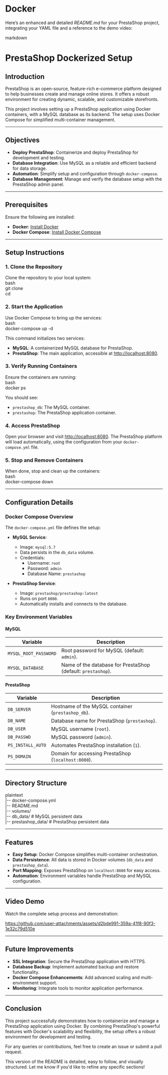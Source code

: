 # Docker
Here’s an enhanced and detailed *README.md* for your PrestaShop project, integrating your YAML file and a reference to the demo video:  

markdown
# PrestaShop Dockerized Setup  

## Introduction  
PrestaShop is an open-source, feature-rich e-commerce platform designed to help businesses create and manage online stores. It offers a robust environment for creating dynamic, scalable, and customizable storefronts.  

This project involves setting up a PrestaShop application using Docker containers, with a MySQL database as its backend. The setup uses Docker Compose for simplified multi-container management.  

---

## Objectives  
- **Deploy PrestaShop**: Containerize and deploy PrestaShop for development and testing.  
- **Database Integration**: Use MySQL as a reliable and efficient backend for data storage.  
- **Automation**: Simplify setup and configuration through `docker-compose`.  
- **Database Management**: Manage and verify the database setup with the PrestaShop admin panel.  

---

## Prerequisites  
Ensure the following are installed:  
- **Docker**: [Install Docker](https://docs.docker.com/get-docker/)  
- **Docker Compose**: [Install Docker Compose](https://docs.docker.com/compose/install/)  

---

## Setup Instructions  

### 1. Clone the Repository  
Clone the repository to your local system:  
bash  
git clone <repository-url>  
cd <repository-folder>  
  

### 2. Start the Application  
Use Docker Compose to bring up the services:  
bash  
docker-compose up -d  
  
This command initializes two services:  
- **MySQL**: A containerized MySQL database for PrestaShop.  
- **PrestaShop**: The main application, accessible at [http://localhost:8080](http://localhost:8080).  

### 3. Verify Running Containers  
Ensure the containers are running:  
bash  
docker ps  
  
You should see:  
- `prestashop_db`: The MySQL container.  
- `prestashop`: The PrestaShop application container.  

### 4. Access PrestaShop  
Open your browser and visit [http://localhost:8080](http://localhost:8080). The PrestaShop platform will load automatically, using the configuration from your `docker-compose.yml` file.  

### 5. Stop and Remove Containers  
When done, stop and clean up the containers:  
bash  
docker-compose down  
  

---

## Configuration Details  

### Docker Compose Overview  
The `docker-compose.yml` file defines the setup:  
- **MySQL Service**:  
  - Image: `mysql:5.7`  
  - Data persists in the `db_data` volume.  
  - Credentials:  
    - Username: `root`  
    - Password: `admin`  
    - Database Name: `prestashop`  

- **PrestaShop Service**:  
  - Image: `prestashop/prestashop:latest`  
  - Runs on port `8080`.  
  - Automatically installs and connects to the database.  

### Key Environment Variables  

#### MySQL  
| Variable               | Description                             |  
|------------------------|-----------------------------------------|  
| `MYSQL_ROOT_PASSWORD`  | Root password for MySQL (default: `admin`). |  
| `MYSQL_DATABASE`       | Name of the database for PrestaShop (default: `prestashop`). |  

#### PrestaShop  
| Variable           | Description                                    |  
|--------------------|------------------------------------------------|  
| `DB_SERVER`        | Hostname of the MySQL container (`prestashop_db`). |  
| `DB_NAME`          | Database name for PrestaShop (`prestashop`).   |  
| `DB_USER`          | MySQL username (`root`).                      |  
| `DB_PASSWD`        | MySQL password (`admin`).                     |  
| `PS_INSTALL_AUTO`  | Automates PrestaShop installation (`1`).       |  
| `PS_DOMAIN`        | Domain for accessing PrestaShop (`localhost:8080`). |  

---

## Directory Structure  

plaintext  
|-- docker-compose.yml  
|-- README.md  
|-- volumes/  
    |-- db_data/           # MySQL persistent data  
    |-- prestashop_data/   # PrestaShop persistent data  
  

---

## Features  

- **Easy Setup**: Docker Compose simplifies multi-container orchestration.  
- **Data Persistence**: All data is stored in Docker volumes (`db_data` and `prestashop_data`).  
- **Port Mapping**: Exposes PrestaShop on `localhost:8080` for easy access.  
- **Automation**: Environment variables handle PrestaShop and MySQL configuration.  

---

## Video Demo  
Watch the complete setup process and demonstration:  

https://github.com/user-attachments/assets/d2bde991-359a-41f8-90f3-1e32c79d510e

---

## Future Improvements  
- **SSL Integration**: Secure the PrestaShop application with HTTPS.  
- **Database Backup**: Implement automated backup and restore functionality.  
- **Docker Compose Enhancements**: Add advanced scaling and multi-environment support.  
- **Monitoring**: Integrate tools to monitor application performance.  

---

## Conclusion  
This project successfully demonstrates how to containerize and manage a PrestaShop application using Docker. By combining PrestaShop's powerful features with Docker's scalability and flexibility, the setup offers a robust environment for development and testing.  

For any queries or contributions, feel free to create an issue or submit a pull request.  
  

This version of the README is detailed, easy to follow, and visually structured. Let me know if you'd like to refine any specific sections!
